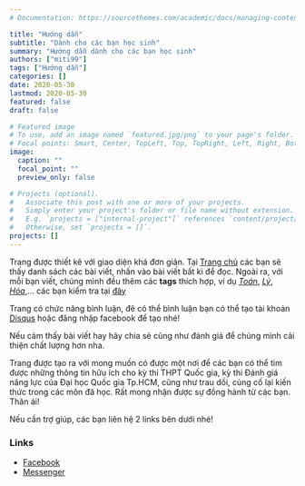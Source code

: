 ```yaml
---
# Documentation: https://sourcethemes.com/academic/docs/managing-content/

title: "Hướng dẫn"
subtitle: "Dành cho các bạn học sinh"
summary: "Hướng dẫn dành cho các bạn học sinh"
authors: ["miti99"]
tags: ["Hướng dẫn"]
categories: []
date: 2020-05-30
lastmod: 2020-05-30
featured: false
draft: false

# Featured image
# To use, add an image named `featured.jpg/png` to your page's folder.
# Focal points: Smart, Center, TopLeft, Top, TopRight, Left, Right, BottomLeft, Bottom, BottomRight.
image:
  caption: ""
  focal_point: ""
  preview_only: false

# Projects (optional).
#   Associate this post with one or more of your projects.
#   Simply enter your project's folder or file name without extension.
#   E.g. `projects = ["internal-project"]` references `content/project/deep-learning/index.md`.
#   Otherwise, set `projects = []`.
projects: []
---
```


Trang được thiết kê với giao diện khá đơn giản. Tại [Trang chủ](/) các bạn sẽ thấy danh sách các bài viết, nhấn vào bài viết bất kì để đọc. Ngoài ra, với mỗi bạn viết, chúng mình đều thêm các **tags** thích hợp, ví dụ [_Toán_](/tag/toan/), [_Lý_](/tag/ly/), [_Hóa_](/tag/hoa/),... các bạn kiểm tra tại [đây](/tags)

Trang có chức năng bình luận, đê có thể bình luận bạn có thể tạo tài khoản [Disqus](https://disqus.com/) hoặc đăng nhập facebook để tạo nhé!

Nếu cảm thấy bài viết hay hãy chia sẻ cũng như đánh giá để chúng mình cải thiện chất lượng hơn nha.

Trang được tạo ra với mong muốn có được một nơi để các bạn có thể tìm được những thông tin hữu ích cho kỳ thi THPT Quốc gia, kỳ thi Đánh giá năng lực của Đại học Quốc gia Tp.HCM, cũng như trau dồi, củng cố lại kiến thức trong các môn đã học. Rất mong nhận được sự đồng hành từ các bạn. Thân ái!

Nếu cần trợ giúp, các bạn liên hệ 2 links bên dưới nhé!

### Links

- [Facebook](https://www.facebook.com/bkfcduchoalongan)
- [Messenger](https://www.messenger.com/bkfcduchoalongan)
